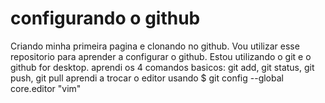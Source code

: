 # configurando o github
Criando minha primeira pagina e clonando no github.
Vou utilizar esse repositorio para aprender a configurar o github.
Estou utilizando o git e o github for desktop.
aprendi os 4 comandos basicos:  git add, git status, git push, git pull
aprendi a trocar o editor usando $ git config --global core.editor "vim"
